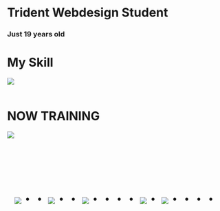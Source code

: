 # Trident Webdesign Student 
### Just 19 years old 

# My Skill 

<img src="https://skillicons.dev/icons?i=html,css,js,firebase,git,nodejs,figma,codepen,ai,ps,wordpress" /> <br /><br />

# NOW TRAINING

<img src="https://skillicons.dev/icons?i=react,next,vue,jquery,php,ts" /> <br /><br />


<!-- --------------------------------- :) ---------------------------------- -->

<br><br><br>

<div align="center">
    <h1>
        <img src="https://user-images.githubusercontent.com/44926913/175852850-3fb6c715-1856-41ff-8c1f-94ce3b03b458.gif">・・
        <img src="https://user-images.githubusercontent.com/44926913/175853109-f8850656-6704-4a8a-bee6-9aca154d929b.gif">・・
        <img src="https://user-images.githubusercontent.com/44926913/175853154-5449d974-975e-44a6-ab84-a86031265e40.gif">・・・・
        <img src="https://user-images.githubusercontent.com/44926913/175853109-f8850656-6704-4a8a-bee6-9aca154d929b.gif">・
        <img src="https://user-images.githubusercontent.com/44926913/175853154-5449d974-975e-44a6-ab84-a86031265e40.gif">・・・・
    </h1>
  </div>
<br><br><br>
